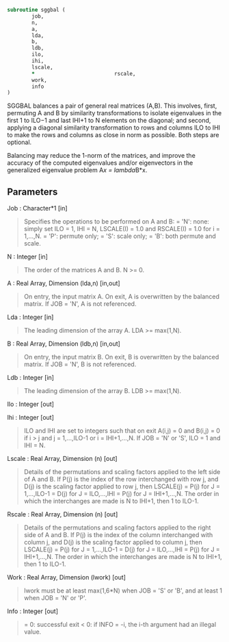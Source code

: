 ```fortran
subroutine sggbal (
		job,
		n,
		a,
		lda,
		b,
		ldb,
		ilo,
		ihi,
		lscale,
		*                          rscale,
		work,
		info
)
```

 SGGBAL balances a pair of general real matrices (A,B).  This
 involves, first, permuting A and B by similarity transformations to
 isolate eigenvalues in the first 1 to ILO$-$1 and last IHI+1 to N
 elements on the diagonal; and second, applying a diagonal similarity
 transformation to rows and columns ILO to IHI to make the rows
 and columns as close in norm as possible. Both steps are optional.

 Balancing may reduce the 1-norm of the matrices, and improve the
 accuracy of the computed eigenvalues and/or eigenvectors in the
 generalized eigenvalue problem A*x = lambda*B*x.

## Parameters
Job : Character*1 [in]
> Specifies the operations to be performed on A and B:
> = 'N':  none:  simply set ILO = 1, IHI = N, LSCALE(I) = 1.0
> and RSCALE(I) = 1.0 for i = 1,...,N.
> = 'P':  permute only;
> = 'S':  scale only;
> = 'B':  both permute and scale.

N : Integer [in]
> The order of the matrices A and B.  N >= 0.

A : Real Array, Dimension (lda,n) [in,out]
> On entry, the input matrix A.
> On exit,  A is overwritten by the balanced matrix.
> If JOB = 'N', A is not referenced.

Lda : Integer [in]
> The leading dimension of the array A. LDA >= max(1,N).

B : Real Array, Dimension (ldb,n) [in,out]
> On entry, the input matrix B.
> On exit,  B is overwritten by the balanced matrix.
> If JOB = 'N', B is not referenced.

Ldb : Integer [in]
> The leading dimension of the array B. LDB >= max(1,N).

Ilo : Integer [out]

Ihi : Integer [out]
> ILO and IHI are set to integers such that on exit
> A(i,j) = 0 and B(i,j) = 0 if i > j and
> j = 1,...,ILO-1 or i = IHI+1,...,N.
> If JOB = 'N' or 'S', ILO = 1 and IHI = N.

Lscale : Real Array, Dimension (n) [out]
> Details of the permutations and scaling factors applied
> to the left side of A and B.  If P(j) is the index of the
> row interchanged with row j, and D(j)
> is the scaling factor applied to row j, then
> LSCALE(j) = P(j)    for J = 1,...,ILO-1
> = D(j)    for J = ILO,...,IHI
> = P(j)    for J = IHI+1,...,N.
> The order in which the interchanges are made is N to IHI+1,
> then 1 to ILO-1.

Rscale : Real Array, Dimension (n) [out]
> Details of the permutations and scaling factors applied
> to the right side of A and B.  If P(j) is the index of the
> column interchanged with column j, and D(j)
> is the scaling factor applied to column j, then
> LSCALE(j) = P(j)    for J = 1,...,ILO-1
> = D(j)    for J = ILO,...,IHI
> = P(j)    for J = IHI+1,...,N.
> The order in which the interchanges are made is N to IHI+1,
> then 1 to ILO-1.

Work : Real Array, Dimension (lwork) [out]
> lwork must be at least max(1,6*N) when JOB = 'S' or 'B', and
> at least 1 when JOB = 'N' or 'P'.

Info : Integer [out]
> = 0:  successful exit
> < 0:  if INFO = -i, the i-th argument had an illegal value.

